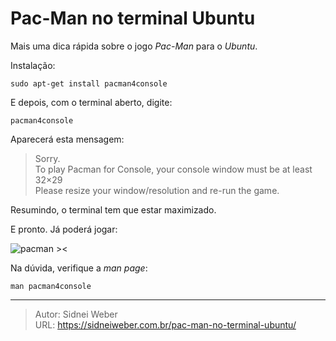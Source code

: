 # Pac-Man no terminal Ubuntu

Mais uma dica rápida sobre o jogo _Pac-Man_ para o _Ubuntu_.

Instalação:

```shell
sudo apt-get install pacman4console
```

E depois, com o terminal aberto, digite:

```shell
pacman4console
```

Aparecerá esta mensagem:

> Sorry.  
> To play Pacman for Console, your console window must be at least 32&#215;29  
> Please resize your window/resolution and re-run the game.

Resumindo, o terminal tem que estar maximizado.

E pronto. Já poderá jogar:

![pacman ><](http://img.vivaolinux.com.br/imagens/dicas/comunidade/thumb_pacman4console.png)

Na dúvida, verifique a _man page_:

```
man pacman4console
```

---

> Autor: Sidnei Weber  
> URL: https://sidneiweber.com.br/pac-man-no-terminal-ubuntu/  

